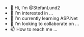- 👋 Hi, I’m @StefanLund2
- 👀 I’m interested in ...
- 🌱 I’m currently learning ASP.Net
- 💞️ I’m looking to collaborate on ...
- 📫 How to reach me ...

<!---
StefanLund2/StefanLund2 is a ✨ special ✨ repository because its `README.md` (this file) appears on your GitHub profile.
You can click the Preview link to take a look at your changes.
--->
